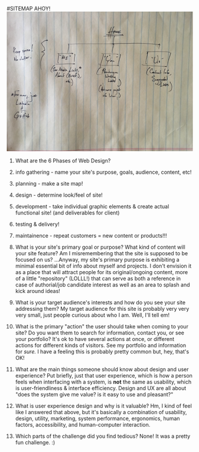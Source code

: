 #SITEMAP AHOY! ![Here we have a wireframe of a darned simple site](site-map.jpg "Tah dah: wireframe.")


1. What are the 6 Phases of Web Design?
  1. info gathering - name your site's purpose, goals, audience, content, etc!
  2. planning - make a site map!
  3. design - determine look/feel of site!
  4. development - take individual graphic elements & create actual functional site! (and deliverables for client)
  5. testing & delivery!
  6. maintainence - repeat customers = new content or products!!!

2. What is your site's primary goal or purpose? What kind of content will your site feature?
  Am I misremembering that the site is supposed to be focused on us? ...Anyway, my site's primary purpose is exhibiting a minimal essential bit of info about myself and projects. I don't envision it as a place that will attract people for its original/ongoing content, more of a little "repository" (LOLLL!) that can serve as both a reference in case of authorial/job candidate interest as well as an area to splash and kick around ideas!

3. What is your target audience's interests and how do you see your site addressing them?
  My target audience for this site is probably very very very small, just people curious about who I am. Well, I'll tell em!

4. What is the primary "action" the user should take when coming to your site? Do you want them to search for information, contact you, or see your portfolio? It's ok to have several actions at once, or different actions for different kinds of visitors.
  See my portfolio and information for *sure.* I have a feeling this is probably pretty common but, hey, that's OK!

5. What are the main things someone should know about design and user experience?
  Put briefly, just that user experience, which is how a person feels when interfacing with a system, is **not** the same as usability, which is user-friendliness & interface efficiency. Design and UX are all about "does the system give me value? is it easy to use and pleasant?"

6. What is user experience design and why is it valuable? 
  Hm, I kind of feel like I answered that above, but it's basically a combination of usability, design, utility, marketing, system performance, ergonomics, human factors, accessibility, and human-computer interaction.

7. Which parts of the challenge did you find tedious?
  None! It was a pretty fun challenge. :)
